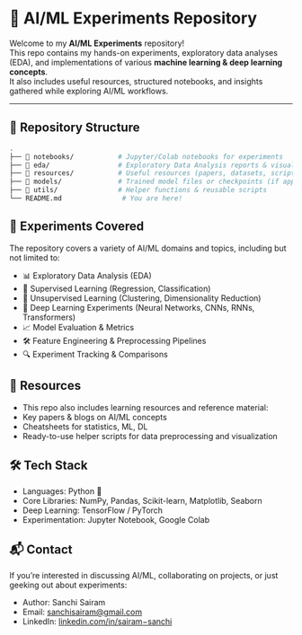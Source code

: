 # 🧠 AI/ML Experiments Repository

Welcome to my **AI/ML Experiments** repository!  
This repo contains my hands-on experiments, exploratory data analyses (EDA), and implementations of various **machine learning & deep learning concepts**.  
It also includes useful resources, structured notebooks, and insights gathered while exploring AI/ML workflows.

---

## 📂 Repository Structure

```bash
.
├── 📁 notebooks/           # Jupyter/Colab notebooks for experiments
├── 📁 eda/                 # Exploratory Data Analysis reports & visuals
├── 📁 resources/           # Useful resources (papers, datasets, scripts, cheatsheets)
├── 📁 models/              # Trained model files or checkpoints (if applicable)
├── 📁 utils/               # Helper functions & reusable scripts
└── README.md               # You are here!
```
## 🚀 Experiments Covered

The repository covers a variety of AI/ML domains and topics, including but not limited to:
- 📊 Exploratory Data Analysis (EDA)
- 🤖 Supervised Learning (Regression, Classification)
- 🧩 Unsupervised Learning (Clustering, Dimensionality Reduction)
- 🧮 Deep Learning Experiments (Neural Networks, CNNs, RNNs, Transformers)
- 📈 Model Evaluation & Metrics
- 🛠 Feature Engineering & Preprocessing Pipelines
- 🔍 Experiment Tracking & Comparisons

## 📘 Resources
- This repo also includes learning resources and reference material:
- Key papers & blogs on AI/ML concepts
- Cheatsheets for statistics, ML, DL
- Ready-to-use helper scripts for data preprocessing and visualization

## 🛠 Tech Stack
- Languages: Python 🐍
- Core Libraries: NumPy, Pandas, Scikit-learn, Matplotlib, Seaborn
- Deep Learning: TensorFlow / PyTorch
- Experimentation: Jupyter Notebook, Google Colab


## 📬 Contact
If you’re interested in discussing AI/ML, collaborating on projects, or just geeking out about experiments:
- Author: Sanchi Sairam
- Email: [sanchisairam@gmail.com](mailto:sanchisairam@gmail.com)
- LinkedIn: [linkedin.com/in/sairam−sanchi](https://linkedin.com/in/sairam−sanchi)
